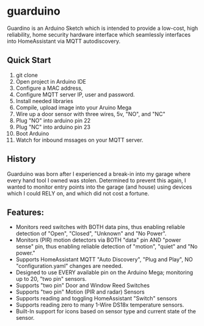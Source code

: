 # guarduino
Guardino is an Arduino Sketch which is intended to provide a low-cost, high reliability, home security hardware interface which seamlessly interfaces into HomeAssistant via MQTT autodiscovery.



## Quick Start
1. git clone
2. Open project in Arduino IDE
3. Configure a MAC address,
4. Configure MQTT server IP, user and password.
5. Install needed libraries
6. Compile, upload image into your Aruino Mega
7. Wire up a door sensor with three wires, 5v, "NO", and "NC"
8. Plug "NO" into arduino pin 22
9. Plug "NC" into arduino pin 23
10. Boot Arduino
11. Watch for inbound mssages on your MQTT server.



## History
Guarduino was born after I experienced a break-in into my garage where every hand tool I owned was stolen. Determined to prevent this again, I wanted to monitor entry points into the garage (and house) using devices which I could RELY on, and which did not cost a fortune. 

## Features:
* Monitors reed switches with BOTH data pins, thus enabling reliable detection of "Open", "Closed", "Unknown" and "No Power".
* Monitors (PIR) motion detectors via BOTH "data" pin AND "power sense" pin, thus enabling reliable detection of "motion", "quiet" and "No power."
* Supports HomeAssistant MQTT "Auto Discovery", "Plug and Play", NO "configuration.yaml" changes are needed.
* Designed to use EVERY available pin on the Arduino Mega; monitoring up to 20, "two pin" sensors.
* Supports "two pin" Door and Window Reed Switches
* Supports "two pin" Motion (PIR and radar) Sensors
* Supports reading and toggling HomeAssistant "Switch" sensors
* Supports reading zero to many 1-Wire DS18x temperature sensors.
* Built-In support for icons based on sensor type and current state of the sensor.

